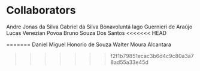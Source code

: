 # Collaborators

Andre Jonas da Silva
Gabriel da Silva Bonavoluntá
Iago Guernieri de Araújo
Lucas Venezian Povoa
Bruno Souza Dos Santos
<<<<<<< HEAD
 
=======
Daniel Miguel Honorio de Souza
Walter Moura Alcantara

>>>>>>> f2f1b79851ecac3b6d4c9c80a3a78ad55a33e45d
